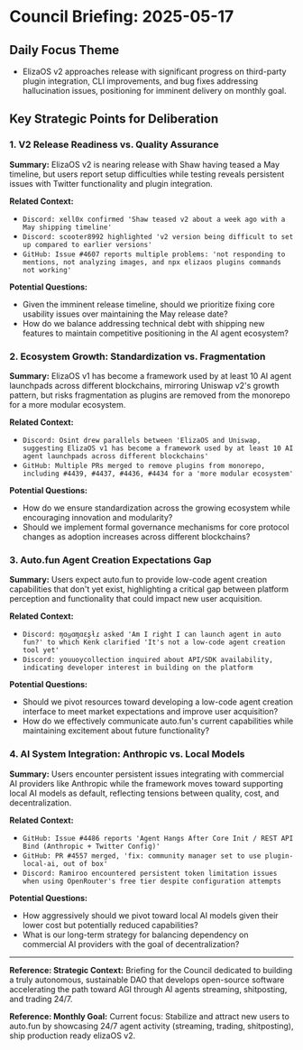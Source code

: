 # Council Briefing: 2025-05-17

## Daily Focus Theme

- ElizaOS v2 approaches release with significant progress on third-party plugin integration, CLI improvements, and bug fixes addressing hallucination issues, positioning for imminent delivery on monthly goal.

## Key Strategic Points for Deliberation

### 1. V2 Release Readiness vs. Quality Assurance

**Summary:** ElizaOS v2 is nearing release with Shaw having teased a May timeline, but users report setup difficulties while testing reveals persistent issues with Twitter functionality and plugin integration.

**Related Context:**
- `Discord: xell0x confirmed 'Shaw teased v2 about a week ago with a May shipping timeline'`
- `Discord: scooter8992 highlighted 'v2 version being difficult to set up compared to earlier versions'`
- `GitHub: Issue #4607 reports multiple problems: 'not responding to mentions, not analyzing images, and npx elizaos plugins commands not working'`

**Potential Questions:**
- Given the imminent release timeline, should we prioritize fixing core usability issues over maintaining the May release date?
- How do we balance addressing technical debt with shipping new features to maintain competitive positioning in the AI agent ecosystem?

### 2. Ecosystem Growth: Standardization vs. Fragmentation

**Summary:** ElizaOS v1 has become a framework used by at least 10 AI agent launchpads across different blockchains, mirroring Uniswap v2's growth pattern, but risks fragmentation as plugins are removed from the monorepo for a more modular ecosystem.

**Related Context:**
- `Discord: Osint drew parallels between 'ElizaOS and Uniswap, suggesting ElizaOS v1 has become a framework used by at least 10 AI agent launchpads across different blockchains'`
- `GitHub: Multiple PRs merged to remove plugins from monorepo, including #4439, #4437, #4436, #4434 for a 'more modular ecosystem'`

**Potential Questions:**
- How do we ensure standardization across the growing ecosystem while encouraging innovation and modularity?
- Should we implement formal governance mechanisms for core protocol changes as adoption increases across different blockchains?

### 3. Auto.fun Agent Creation Expectations Gap

**Summary:** Users expect auto.fun to provide low-code agent creation capabilities that don't yet exist, highlighting a critical gap between platform perception and functionality that could impact new user acquisition.

**Related Context:**
- `Discord: ɱɑყɑɱɑεʂƚɾ asked 'Am I right I can launch agent in auto fun?' to which Kenk clarified 'It's not a low-code agent creation tool yet'`
- `Discord: youuoycollection inquired about API/SDK availability, indicating developer interest in building on the platform`

**Potential Questions:**
- Should we pivot resources toward developing a low-code agent creation interface to meet market expectations and improve user acquisition?
- How do we effectively communicate auto.fun's current capabilities while maintaining excitement about future functionality?

### 4. AI System Integration: Anthropic vs. Local Models

**Summary:** Users encounter persistent issues integrating with commercial AI providers like Anthropic while the framework moves toward supporting local AI models as default, reflecting tensions between quality, cost, and decentralization.

**Related Context:**
- `GitHub: Issue #4486 reports 'Agent Hangs After Core Init / REST API Bind (Anthropic + Twitter Config)'`
- `GitHub: PR #4557 merged, 'fix: community manager set to use plugin-local-ai, out of box'`
- `Discord: Ramiroo encountered persistent token limitation issues when using OpenRouter's free tier despite configuration attempts`

**Potential Questions:**
- How aggressively should we pivot toward local AI models given their lower cost but potentially reduced capabilities?
- What is our long-term strategy for balancing dependency on commercial AI providers with the goal of decentralization?

---
**Reference: Strategic Context:** Briefing for the Council dedicated to building a truly autonomous, sustainable DAO that develops open-source software accelerating the path toward AGI through AI agents streaming, shitposting, and trading 24/7.

**Reference: Monthly Goal:** Current focus: Stabilize and attract new users to auto.fun by showcasing 24/7 agent activity (streaming, trading, shitposting), ship production ready elizaOS v2.